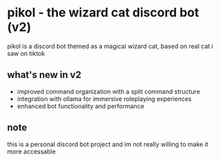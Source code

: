 # pikol - the wizard cat discord bot (v2)

pikol is a discord bot themed as a magical wizard cat, based on real cat i saw on tiktok

## what's new in v2
- improved command organization with a split command structure
- integration with ollama for immersive roleplaying experiences
- enhanced bot functionality and performance

## note
this is a personal discord bot project and im not really willing to make it more accessable 
